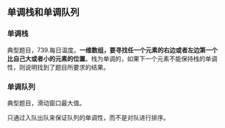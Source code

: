 ## 单调栈和单调队列

### 单调栈

典型题目，739.每日温度。**一维数组，要寻找任一个元素的右边或者左边第一个比自己大或者小的元素的位置**。栈为单调的，如果下一个元素不能保持栈的单调性，则说明找到了题目所要求的结果。

### 单调队列

典型题目，滑动窗口最大值。

只通过入队出队来保证队列的单调性，而不是对队进行排序。

